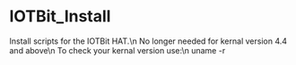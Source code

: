 # IOTBit_Install
Install scripts for the IOTBit HAT.\n
No longer needed for kernal version 4.4 and above\n
To check your kernal version use:\n
  uname -r
